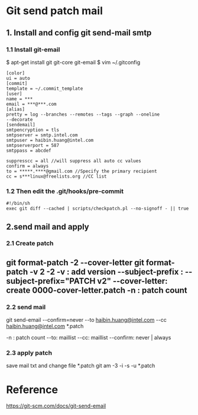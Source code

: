 # Git send patch mail #

## 1. Install and config git send-mail smtp ##
### 1.1 Install git-email ###
  $ apt-get install git git-core git-email
  $ vim ~/.gitconfig

	[color]
	ui = auto
	[commit]
	template = ~/.commit_template
	[user]
	name = ***
	email = ***@***.com
	[alias]
	pretty = log --branches --remotes --tags --graph --oneline
	--decorate
	[sendemail]
	smtpencryption = tls
	smtpserver = smtp.intel.com
	smtpuser = haibin.huang@intel.com
	smtpserverport = 587
	smtppass = abcdef
	 
	suppresscc = all //will suppress all auto cc values
	confirm = always
	to = *****.****@gmail.com //Specify the primary recipient
	cc = s***linux@freelists.org //CC list

### 1.2 Then edit the .git/hooks/pre-commit ###
	#!/bin/sh
	exec git diff --cached | scripts/checkpatch.pl --no-signoff - || true

## 2.send mail and apply ##
### 2.1 Create patch ###

git format-patch -2 --cover-letter
git format-patch -v 2 -2
-v : add version
--subject-prefix : --subject-prefix="PATCH v2"
--cover-letter: create 0000-cover-letter.patch
-n : patch count
-

### 2.2 send mail ###
  git send-email --confirm=never --to haibin.huang@intel.com --cc haibin.huang@intel.com *.patch
  
  -n : patch count
  --to: maillist
  --cc: maillist
  --confirm: never | always
  
### 2.3 apply patch ###
  save mail txt and change file *.patch
  git am -3 -i -s -u *.patch
  
# Reference #
  https://git-scm.com/docs/git-send-email
  
